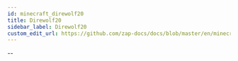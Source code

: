```yaml
---
id: minecraft_direwolf20
title: Direwolf20
sidebar_label: Direwolf20
custom_edit_url: https://github.com/zap-docs/docs/blob/master/en/minecraft_direwolf20.md
---
```


--